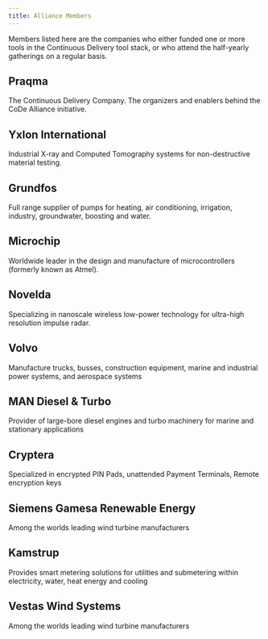 ```yaml
---
title: Alliance Members
---
```


Members listed here are the companies who either funded one or more tools in the Continuous Delivery tool stack, or who attend the half-yearly gatherings on a regular basis.

## Praqma
The Continuous Delivery Company. The organizers and enablers behind the CoDe Alliance initiative.

## Yxlon International
Industrial X-ray and Computed Tomography systems for non-destructive material testing.

## Grundfos
Full range supplier of pumps for heating, air conditioning, irrigation, industry, groundwater, boosting and water.

## Microchip
Worldwide leader in the design and manufacture of microcontrollers (formerly known as Atmel).

## Novelda
Specializing in nanoscale wireless low-power technology for ultra-high resolution impulse radar.

## Volvo
Manufacture trucks, busses, construction equipment, marine and industrial power systems, and aerospace systems

## MAN Diesel & Turbo
Provider of large-bore diesel engines and turbo machinery for marine and stationary applications

## Cryptera
Specialized in encrypted PIN Pads, unattended Payment Terminals, Remote encryption keys

## Siemens Gamesa Renewable Energy
Among the worlds leading wind turbine manufacturers

## Kamstrup
Provides smart metering solutions for utilities and submetering within electricity, water, heat energy and cooling

## Vestas Wind Systems
Among the worlds leading wind turbine manufacturers

